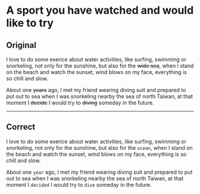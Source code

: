 # A sport you have watched and would like to try

## Original

I love to do some exerice about water activities, like surfing, swimming or snorkeling, not only for the sunshine, but also for the ~~wide sea~~, when I stand on the beach and watch the sunset, wind blows on my face, everything is so chill and slow.

About one ~~years~~ ago, I met my friend wearing diving suit and prepared to put out to sea when I was snorkeling nearby the sea of north Taiwan, at that moment I ~~decide~~ I would try to ~~diving~~ someday in the future.

---

## Correct

I love to do some exerice about water activities, like surfing, swimming or snorkeling, not only for the sunshine, but also for the `ocean`, when I stand on the beach and watch the sunset, wind blows on my face, everything is so chill and slow.

About one `year` ago, I met my friend wearing diving suit and prepared to put out to sea when I was snorkeling nearby the sea of north Taiwan, at that moment I `decided` I would try to `dive` someday in the future.
